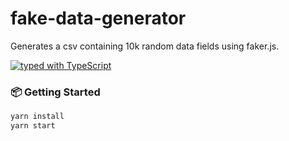# fake-data-generator

Generates a csv containing 10k random data fields using faker.js.

[![typed with TypeScript](https://badgen.net/badge/icon/typescript?icon=typescript&label)](https://www.typescriptlang.org)

### 📦 Getting Started

```sh
yarn install
yarn start
```